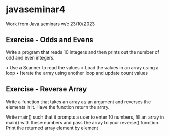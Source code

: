 # javaseminar4
Work from Java seminars w/c 23/10/2023

## **Exercise - Odds and Evens**
Write a program that reads 10 integers and then prints out the number of odd and even integers.

•	Use a Scanner to read the values
•	Load the values in an array using a loop
•	Iterate the array using another loop and update count values

## **Exercise - Reverse Array**

Write a function that takes an array as an argument and reverses the elements in it. Have the function return the array.

Write main() such that it prompts a user to enter 10 numbers, fill an array in main() with these numbers and pass the array to your reverse() function. Print the returned array element by element
